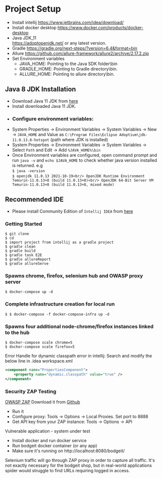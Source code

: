 # Project Setup

* Install intellij
  https://www.jetbrains.com/idea/download/
* Install docker desktop
  https://www.docker.com/products/docker-desktop
* Java JDK_11  
  https://adoptopenjdk.net/ or any latest version.
* Gradle
  https://gradle.org/next-steps/?version=6.4&format=bin
* Allure
  https://github.com/allure-framework/allure2/archive/2.17.2.zip
* Set Environment variables
    * JAVA_HOME: Pointing to the Java SDK folder\bin
    * GRADLE_HOME: Pointing to Gradle directory\bin.
    * ALLURE_HOME: Pointing to allure directory\bin.

## Java 8 JDK Installation
* Download Java 11 JDK from [here](https://adoptopenjdk.net/)
* Install downloaded Java 11 JDK.
* ### **Configure environment variables:**
* System Properties -> Environment Variables -> System Variables -> New -> `JAVA_HOME` and Value as `C:\Program Files\Eclipse Adoptium\jdk-11.0.13.8-hotspot` (path where JDK is installed)
* System Properties -> Environment Variables -> System Variables -> Select `Path` and Edit -> Add `%JAVA_HOME%\bin`
* Once Environment variables are configured, open command prompt and run `java -v` and `echo $JAVA_HOME` to check whether java version installed is returned. e.g <br/>
  `$ java -version`<br/>
  `$ openjdk 11.0.13 2021-10-19<br/>
  OpenJDK Runtime Environment Temurin-11.0.13+8 (build 11.0.13+8)<br/>
  OpenJDK 64-Bit Server VM Temurin-11.0.13+8 (build 11.0.13+8, mixed mode)`

## Recommended IDE
* Please install Community Edition of `Intellij IDEA` from [here](https://www.jetbrains.com/idea/download/#section=windows)

### Getting Started
```shell script
$ git clone 
$ cd 
$ import project from intellij as a gradle project
$ gradle clean
$ gradle build
$ gradle task E2E
$ gradle allureReport
$ gradle allureServe
```

### Spawns chrome, firefox, selenium hub and OWASP proxy server
```shell script
$ docker-compose up -d
```

### Complete infrastructure creation for local run
```shell script
$ $ docker-compose -f docker-compose-infra up -d
```

### Spawns four additional node-chrome/firefox instances linked to the hub
```shell script
$ docker-compose scale chrome=5
$ docker-compose scale firefox=5
```

Error Handle for dynamic classpath error in intellij:
Search and modify the below line in .idea workspace.xml
```xml
<component name="PropertiesComponent">
    <property name="dynamic.classpath" value="true" />
</component>
``` 

### Security ZAP Testing
[OWASP ZAP](https://www.owasp.org/index.php/OWASP_Zed_Attack_Proxy_Project)
Download it from [Github](https://github.com/zaproxy/zaproxy/wiki/Downloads)
- Run it
- Configure proxy: Tools -> Options -> Local Proxies. Set port to 8888
- Get API key from your ZAP instance: Tools -> Options -> API

Vulnerable application - system under test
- Install docker and run docker service
- Run bodgeit docker container (or any app)
- Make sure it's running on http://localhost:8080/bodgeit/

Selenium traffic will go through ZAP proxy in order to capture all traffic. It's not exactly necessary for the bodgeit shop, but in real-world applications spider would struggle to find URLs requiring logged in access.
